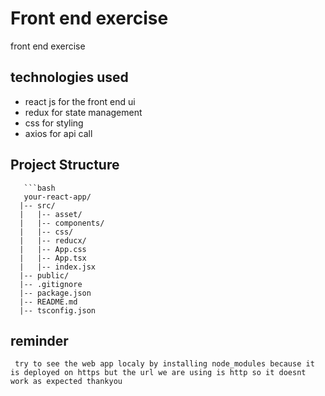 # Front end exercise

front end exercise

## technologies used

- react js for the front end ui
- redux for state management
- css for styling
- axios for api call

## Project Structure

       ```bash
       your-react-app/
      |-- src/
      |   |-- asset/
      |   |-- components/
      |   |-- css/
      |   |-- reducx/
      |   |-- App.css
      |   |-- App.tsx
      |   |-- index.jsx
      |-- public/
      |-- .gitignore
      |-- package.json
      |-- README.md
      |-- tsconfig.json

## reminder

     try to see the web app localy by installing node_modules because it is deployed on https but the url we are using is http so it doesnt work as expected thankyou
